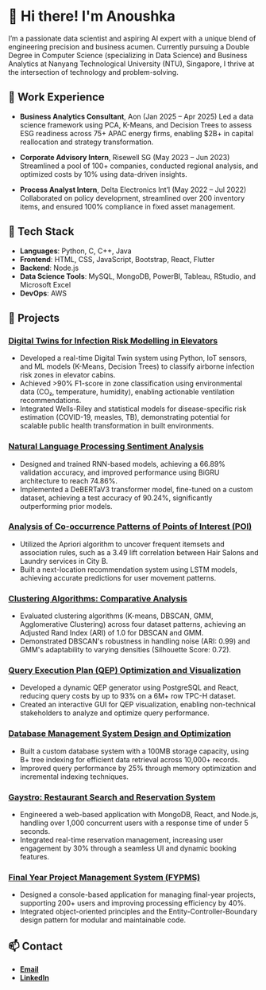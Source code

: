 # 👋 Hi there! I'm Anoushka

I’m a passionate data scientist and aspiring AI expert with a unique blend of engineering precision and business acumen. Currently pursuing a Double Degree in Computer Science (specializing in Data Science) and Business Analytics at Nanyang Technological University (NTU), Singapore, I thrive at the intersection of technology and problem-solving.

## 💼 Work Experience
- **Business Analytics Consultant**, Aon (Jan 2025 – Apr 2025)
  Led a data science framework using PCA, K-Means, and Decision Trees to assess ESG readiness across 75+ APAC energy firms, enabling $2B+ in capital reallocation and strategy transformation.
  
- **Corporate Advisory Intern**, Risewell SG (May 2023 – Jun 2023)  
  Streamlined a pool of 100+ companies, conducted regional analysis, and optimized costs by 10% using data-driven insights.  

- **Process Analyst Intern**, Delta Electronics Int’l (May 2022 – Jul 2022)  
  Collaborated on policy development, streamlined over 200 inventory items, and ensured 100% compliance in fixed asset management.  

## 🔧 Tech Stack
- **Languages**: Python, C, C++, Java  
- **Frontend**: HTML, CSS, JavaScript, Bootstrap, React, Flutter
- **Backend**: Node.js  
- **Data Science Tools**: MySQL, MongoDB, PowerBI, Tableau, RStudio, and Microsoft Excel
- **DevOps**: AWS  

## 🚀 Projects  

### [**Digital Twins for Infection Risk Modelling in Elevators**](https://github.com/Anou-shka/Digital-Twins) 
- Developed a real-time Digital Twin system using Python, IoT sensors, and ML models (K-Means, Decision Trees) to classify airborne infection risk zones in elevator cabins.
- Achieved >90% F1-score in zone classification using environmental data (CO₂, temperature, humidity), enabling actionable ventilation recommendations.
- Integrated Wells-Riley and statistical models for disease-specific risk estimation (COVID-19, measles, TB), demonstrating potential for scalable public health transformation in built environments.

### [**Natural Language Processing Sentiment Analysis**](https://github.com/Anou-shka/SC4002_NLP)  
- Designed and trained RNN-based models, achieving a 66.89% validation accuracy, and improved performance using BiGRU architecture to reach 74.86%.  
- Implemented a DeBERTaV3 transformer model, fine-tuned on a custom dataset, achieving a test accuracy of 90.24%, significantly outperforming prior models.

### [**Analysis of Co-occurrence Patterns of Points of Interest (POI)**](https://github.com/Anou-shka/SC4020_Project_2)  
- Utilized the Apriori algorithm to uncover frequent itemsets and association rules, such as a 3.49 lift correlation between Hair Salons and Laundry services in City B.  
- Built a next-location recommendation system using LSTM models, achieving accurate predictions for user movement patterns. 

### [**Clustering Algorithms: Comparative Analysis**](https://github.com/lliangmengg/SC4020-Data-Analytics-Mining-Project)  
- Evaluated clustering algorithms (K-means, DBSCAN, GMM, Agglomerative Clustering) across four dataset patterns, achieving an Adjusted Rand Index (ARI) of 1.0 for DBSCAN and GMM.  
- Demonstrated DBSCAN's robustness in handling noise (ARI: 0.99) and GMM's adaptability to varying densities (Silhouette Score: 0.72).  

### [**Query Execution Plan (QEP) Optimization and Visualization**](https://github.com/FaizRsl/Database_System_Principles_Project_2) 
- Developed a dynamic QEP generator using PostgreSQL and React, reducing query costs by up to 93% on a 6M+ row TPC-H dataset.  
- Created an interactive GUI for QEP visualization, enabling non-technical stakeholders to analyze and optimize query performance.  

### [**Database Management System Design and Optimization**](https://github.com/FaizRsl/Database_System_Principles_Project_1) 
- Built a custom database system with a 100MB storage capacity, using B+ tree indexing for efficient data retrieval across 10,000+ records.  
- Improved query performance by 25% through memory optimization and incremental indexing techniques.  

### [**Gaystro: Restaurant Search and Reservation System**](https://github.com/Anou-shka/SC2006-Software-Eng)
- Engineered a web-based application with MongoDB, React, and Node.js, handling over 1,000 concurrent users with a response time of under 5 seconds.  
- Integrated real-time reservation management, increasing user engagement by 30% through a seamless UI and dynamic booking features.   

### [**Final Year Project Management System (FYPMS)**](https://github.com/its-naptime/SC2002-FYPManager)  
- Designed a console-based application for managing final-year projects, supporting 200+ users and improving processing efficiency by 40%.  
- Integrated object-oriented principles and the Entity-Controller-Boundary design pattern for modular and maintainable code.  
 
## 📫 Contact
- [**Email**](mailto:nahatanoushka@gmail.com)  
- [**LinkedIn**](https://linkedin.com/in/anoushka-nahata)  
